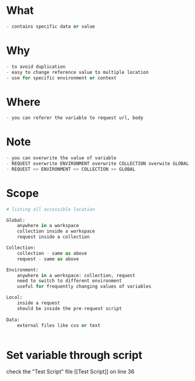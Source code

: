 
# What
```python
- contains specific data or value
```

# Why
```python
- to avoid duplication
- easy to change reference value to multiple location
- use for specific environment or context
```

# Where
```python
- you can referer the variable to request url, body
```

# Note
```python
- you can overwrite the value of variable 
- REQUEST overwrite ENVIRONMENT overwrite COLLECTION overwite GLOBAL
- REQUEST >> ENVIRONMENT >> COLLECTION >> GLOBAL

```


# Scope
```python
# listing all accessible location

Global:
	anywhere in a workspace
	collection inside a workspace
	request inside a collection

Collection:
	collection - same as above
	request - same as above

Environment:
	anywhere in a workspace: collection, request
	need to switch to different environment
	useful for frequently changing values of variables

Local:
	inside a request
	should be inside the pre-request script
	
Data:
	external files like cvs or text
	

```


# Set variable through script
check the "Test Script" file [[Test Script]] on line 36





















